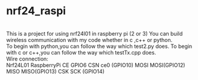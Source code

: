 # nrf24_raspi
<br>
This is a project for using nrf24l01 in raspberry pi (2 or 3)
You can build wireless communication with my code whether in c ,c++ or python.
<br>
To begin with python,you can follow the way which test2.py does.
To begin with c or c++,you can follow the way which testTx.cpp does.
<br>
Wire connection:
<br>
Nrf24L01      RaspberryPi    
CE             GPIO6
CSN            ce0 (GPIO10)
MOSI           MOSI(GPIO12)
MISO           MISO(GPIO13)
CSK            SCK (GPIO14)